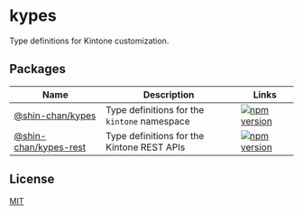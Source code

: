 # kypes

Type definitions for Kintone customization.

## Packages

| Name                                          | Description                                  | Links                                                                                                                    |
| --------------------------------------------- | -------------------------------------------- | ------------------------------------------------------------------------------------------------------------------------ |
| [@shin-chan/kypes](packages/kypes/)           | Type definitions for the `kintone` namespace | [![npm version](https://badge.fury.io/js/@shin-chan%2Fkypes.svg)](https://badge.fury.io/js/@shin-chan%2Fkypes)           |
| [@shin-chan/kypes-rest](packages/kypes-rest/) | Type definitions for the Kintone REST APIs   | [![npm version](https://badge.fury.io/js/@shin-chan%2Fkypes-rest.svg)](https://badge.fury.io/js/@shin-chan%2Fkypes-rest) |

## License

[MIT](LICENSE)

